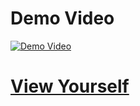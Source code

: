 <h1>Demo Video</h1>
	<a href="https://www.youtube.com/watch?v=lpEdYxmycNQ&t=15s" target="_blank">
  	<img src="https://i.ytimg.com/an_webp/lpEdYxmycNQ/mqdefault_6s.webp?du=3000&sqp=CJS37aYG&rs=AOn4CLCrz6vSHM4pTHpuT7j7la8lkbgpsQ" alt="Demo Video">
	</a>
<a href="https://thiagodambroski.github.io/portifolio-claudio-manguinho-react/" target="_blank"><h1>View Yourself</h1></a>

